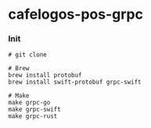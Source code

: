 # cafelogos-pos-grpc
### Init
```
# git clone

# Brew
brew install protobuf
brew install swift-protobuf grpc-swift

# Make
make grpc-go
make grpc-swift
make grpc-rust
```